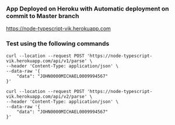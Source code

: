 ### App Deployed on Heroku with Automatic deployment on commit to Master branch
https://node-typescript-vik.herokuapp.com

### Test using the following commands
```
curl --location --request POST 'https://node-typescript-vik.herokuapp.com/api/v1/parse' \
--header 'Content-Type: application/json' \
--data-raw '{
    "data": "JOHN0000MICHAEL0009994567"
}'

curl --location --request POST 'https://node-typescript-vik.herokuapp.com/api/v2/parse' \
--header 'Content-Type: application/json' \
--data-raw '{
    "data": "JOHN0000MICHAEL0009994567"
}'
```

